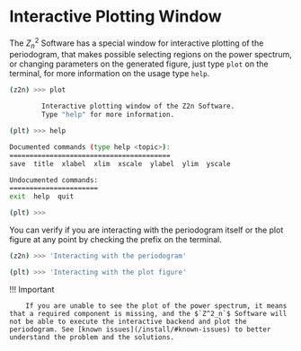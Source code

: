 # Interactive Plotting Window

The $`Z^2_n`$ Software has a special window for interactive plotting of the periodogram, that makes possible selecting regions on the power spectrum, or changing parameters on the generated figure, just type `plot` on the terminal, for more information on the usage type `help`.

```bash
(z2n) >>> plot

        Interactive plotting window of the Z2n Software.
        Type "help" for more information.

(plt) >>> help

Documented commands (type help <topic>):
========================================
save  title  xlabel  xlim  xscale  ylabel  ylim  yscale

Undocumented commands:
======================
exit  help  quit

(plt) >>>
```

You can verify if you are interacting with the periodogram itself or the plot figure at any point by checking the prefix on the terminal.

```bash
(z2n) >>> 'Interacting with the periodogram'

(plt) >>> 'Interacting with the plot figure'
```

!!! Important

        If you are unable to see the plot of the power spectrum, it means that a required component is missing, and the $`Z^2_n`$ Software will not be able to execute the interactive backend and plot the periodogram. See [known issues](/install/#known-issues) to better understand the problem and the solutions.
